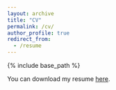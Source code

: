 ```yaml
---
layout: archive
title: "CV"
permalink: /cv/
author_profile: true
redirect_from:
  - /resume
---
```


{% include base_path %}

You can download my resume [here](https://eduardhogea.github.io/files/resume.pdf). 
 <br>

 <object data="{{ site.url }}/files/resume.pdf" width="1000" height="1000" type='application/pdf'/>
